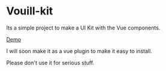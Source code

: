 # Vouill-kit

Its a simple project to make a UI Kit with the Vue components.

[Demo](https://vouill.github.io/vouillKit/)

I will soon make it as a vue plugin to make it easy to install.

Please don't use it for serious stuff.
